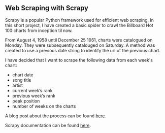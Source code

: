 ## Web Scraping with Scrapy

Scrapy is a popular Python framework used for efficient web scraping. In this short project, I have created a basic spider to crawl the Billboard Hot 100 charts from inception til now.

From August 4, 1958 until December 25 1961, charts were catalogued on Monday. They were subsequently catalouged on Saturday. A method was created to use a previous date string to identify the url of the previous chart. 

I have decided that I want to scrape the following data from each week's chart:
* chart date
* song title
* artist
* current week’s rank
* previous week’s rank
* peak position
* number of weeks on the charts

A blog post about the process can be found [here](https://towardsdatascience.com/web-scraping-with-scrapy-8071fd627051).

Scrapy documentation can be found [here](https://docs.scrapy.org/en/latest/).

